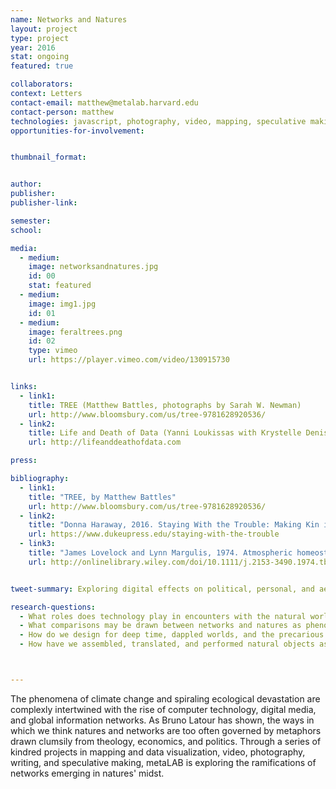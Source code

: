 ```yaml
---
name: Networks and Natures
layout: project
type: project
year: 2016
stat: ongoing
featured: true

collaborators:
context: Letters
contact-email: matthew@metalab.harvard.edu
contact-person: matthew
technologies: javascript, photography, video, mapping, speculative making
opportunities-for-involvement:


thumbnail_format:


author:
publisher:
publisher-link:

semester:
school:

media:
  - medium:
    image: networksandnatures.jpg
    id: 00
    stat: featured
  - medium:
    image: img1.jpg
    id: 01
  - medium:
    image: feraltrees.png
    id: 02
    type: vimeo
    url: https://player.vimeo.com/video/130915730


links:
  - link1: 
    title: TREE (Matthew Battles, photographs by Sarah W. Newman)
    url: http://www.bloomsbury.com/us/tree-9781628920536/
  - link2: 
    title: Life and Death of Data (Yanni Loukissas with Krystelle Denis, 2014)
    url: http://lifeanddeathofdata.com

press:

bibliography:
  - link1:
    title: "TREE, by Matthew Battles"
    url: http://www.bloomsbury.com/us/tree-9781628920536/
  - link2: 
    title: "Donna Haraway, 2016. Staying With the Trouble: Making Kin in the Chtulhucene."
    url: https://www.dukeupress.edu/staying-with-the-trouble
  - link3: 
    title: "James Lovelock and Lynn Margulis, 1974. Atmospheric homeostasis by and for the biosphere: the gaia hypothesis. Tellus 26:1-2, pp. 2-10."
    url: http://onlinelibrary.wiley.com/doi/10.1111/j.2153-3490.1974.tb01946.x/full


tweet-summary: Exploring digital effects on political, personal, and aesthetic experiences of nature.

research-questions:
  - What roles does technology play in encounters with the natural world?
  - What comparisons may be drawn between networks and natures as phenomena?
  - How do we design for deep time, dappled worlds, and the precarious composition of human and nonhuman lives?
  - How have we assembled, translated, and performed natural objects as data in digital and analog systems, from museums to seed banks to databases?



---
```

The phenomena of climate change and spiraling ecological devastation are complexly intertwined with the rise of computer technology, digital media, and global information networks. As Bruno Latour has shown, the ways in which we think natures and networks are too often governed by metaphors drawn clumsily from theology, economics, and politics. Through a series of kindred projects in mapping and data visualization, video, photography, writing, and speculative making, metaLAB is exploring the ramifications of networks emerging in natures' midst.

[//]: # (How might we more adequately apprehend digital technology in light of humankind's relationships with the natural world? Spiraling ecological devastation and the rise of computer technology, digital media, and global information networks, are more complexly intertwined than mere correlation and causation; as Bruno Latour has shown, the ways in which we think natures and networks are too often governed by metaphors drawn clumsily from theology, economics, and politics. Through a series of kindred projects in mapping and data visualization, video, photography, and speculative making, metaLAB is exploring the ramifications of networks emerging in natures' midst.)


